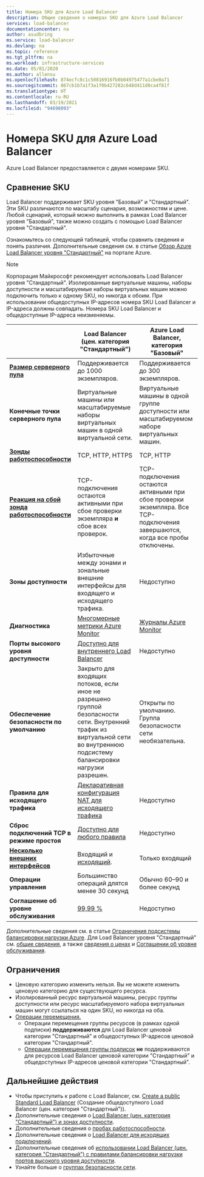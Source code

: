 ```yaml
---
title: Номера SKU для Azure Load Balancer
description: Общие сведения о номерах SKU для Azure Load Balancer
services: load-balancer
documentationcenter: na
author: asudbring
ms.service: load-balancer
ms.devlang: na
ms.topic: reference
ms.tgt_pltfrm: na
ms.workload: infrastructure-services
ms.date: 05/01/2020
ms.author: allensu
ms.openlocfilehash: 874ecfc8c1c50816916fb0b04975477a1cbe0a71
ms.sourcegitcommit: 867cb1b7a1f3a1f0b427282c648d411d0ca4f81f
ms.translationtype: HT
ms.contentlocale: ru-RU
ms.lasthandoff: 03/19/2021
ms.locfileid: "94698093"
---
```

# <a name="azure-load-balancer-skus"></a>Номера SKU для Azure Load Balancer

Azure Load Balancer предоставляется с двумя номерами SKU.

## <a name="sku-comparison"></a><a name="skus"></a> Сравнение SKU

Load Balancer поддерживает SKU уровня "Базовый" и "Стандартный". Эти SKU различаются по масштабу сценария, возможностям и цене. Любой сценарий, который можно выполнить в рамках Load Balancer уровня "Базовый", также можно создать с помощью Load Balancer уровня "Стандартный".

Ознакомьтесь со следующей таблицей, чтобы сравнить сведения и понять различия. Дополнительные сведения см. в статье [Обзор Azure Load Balancer уровня "Стандартный"](./load-balancer-overview.md) на портале Azure.

>[!NOTE]
> Корпорация Майкрософт рекомендует использовать Load Balancer уровня "Стандартный".
Изолированные виртуальные машины, наборы доступности и масштабируемые наборы виртуальных машин можно подключить только к одному SKU, но никогда к обоим. При использовании общедоступных IP-адресов номера SKU Load Balancer и IP-адреса должны совпадать. Номера SKU Load Balancer и общедоступные IP-адреса неизменяемы.

| | Load Balancer (цен. категория "Стандартный") | Azure Load Balancer, категория "Базовый" |
| --- | --- | --- |
| **[Размер серверного пула](../azure-resource-manager/management/azure-subscription-service-limits.md#load-balancer)** | Поддерживается до 1000 экземпляров. | Поддерживается до 300 экземпляров. |
| **Конечные точки серверного пула** | Виртуальные машины или масштабируемые наборы виртуальных машин в одной виртуальной сети. | Виртуальные машины в одной группе доступности или масштабируемом наборе виртуальных машин. |
| **[Зонды работоспособности](./load-balancer-custom-probe-overview.md#types)** | TCP, HTTP, HTTPS | TCP, HTTP |
| **[Реакция на сбой зонда работоспособности](./load-balancer-custom-probe-overview.md#probedown)** | TCP-подключения остаются активными при сбое проверки экземпляра __и__ сбое всех проверок. | TCP-подключения остаются активными при сбое проверки экземпляра. Все TCP-подключения завершаются, когда все пробы отключены. |
| **Зоны доступности** | Избыточные между зонами и зональные внешние интерфейсы для входящего и исходящего трафика. | Недоступно |
| **Диагностика** | [Многомерные метрики Azure Monitor](./load-balancer-standard-diagnostics.md) | [Журналы Azure Monitor](./load-balancer-monitor-log.md) |
| **Порты высокого уровня доступности** | [Доступно для внутреннего Load Balancer](./load-balancer-ha-ports-overview.md) | Недоступно |
| **Обеспечение безопасности по умолчанию** | Закрыто для входящих потоков, если иное не разрешено группой безопасности сети. Внутренний трафик из виртуальной сети во внутреннюю подсистему балансировки нагрузки разрешен. | Открыты по умолчанию. Группа безопасности сети необязательна. |
| **Правила для исходящего трафика** | [Декларативная конфигурация NAT для исходящего трафика](./load-balancer-outbound-connections.md#outboundrules) | Недоступно |
| **Сброс подключений TCP в режиме простоя** | [Доступно для любого правила](./load-balancer-tcp-reset.md) | Недоступно |
| **[Несколько внешних интерфейсов](./load-balancer-multivip-overview.md)** | Входящий и [исходящий](./load-balancer-outbound-connections.md). | Только входящий |
| **Операции управления** | Большинство операций длятся менее 30 секунд | Обычно 60–90 и более секунд |
| **Соглашение об уровне обслуживания** | [99,99 %](https://azure.microsoft.com/support/legal/sla/load-balancer/v1_0/) | Недоступно | 

Дополнительные сведения см. в статье [Ограничения подсистемы балансировки нагрузки Azure](../azure-resource-manager/management/azure-subscription-service-limits.md#load-balancer). Для Load Balancer уровня "Стандартный" см. [общие сведения](./load-balancer-overview.md), а также [сведения о ценах](https://aka.ms/lbpricing) и [Соглашении об уровне обслуживания](https://aka.ms/lbsla).

## <a name="limitations"></a>Ограничения

- Ценовую категорию изменить нельзя. Вы не можете изменить ценовую категорию для существующего ресурса.
- Изолированный ресурс виртуальной машины, ресурс группы доступности или ресурс масштабируемого набора виртуальных машин могут ссылаться на один SKU, но никогда на оба.
- [Операции перемещения.](../azure-resource-manager/management/move-resource-group-and-subscription.md)
  - Операции перемещения группы ресурсов (в рамках одной подписки) **поддерживаются** для Load Balancer ценовой категории "Стандартный" и общедоступных IP-адресов ценовой категории "Стандартный". 
  - [Операции перемещения группы подписок](../azure-resource-manager/management/move-support-resources.md) **не** поддерживаются для ресурсов Load Balancer ценовой категории "Стандартный" и общедоступных IP-адресов ценовой категории "Стандартный".

## <a name="next-steps"></a>Дальнейшие действия

- Чтобы приступить к работе с Load Balancer, см. [Create a public Standard Load Balancer](quickstart-load-balancer-standard-public-portal.md) (Создание общедоступного Load Balancer (цен. категория "Стандартный")).
- Дополнительные сведения о [Load Balancer (цен. категория "Стандартный") и зонах доступности](load-balancer-standard-availability-zones.md).
- Дополнительные сведения о [пробах работоспособности](load-balancer-custom-probe-overview.md).
- Дополнительные сведения о [Load Balancer для исходящих подключений](load-balancer-outbound-connections.md).
- Дополнительные сведения об [использовании Load Balancer (цен. категория "Стандартный") с правилами балансировки нагрузки портов высокого уровня доступности](load-balancer-ha-ports-overview.md).
- Узнайте больше о [группах безопасности сети](../virtual-network/network-security-groups-overview.md).